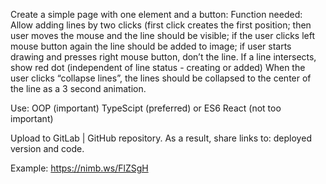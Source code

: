 Create a simple page with one <canvas> element and a button:
Function needed:
Allow adding lines by two clicks (first click creates the first position; then user moves the mouse and the line should be visible; if the user clicks left mouse button again the line should be added to image; if user starts drawing and presses right mouse button, don’t the line.
If a line intersects, show red dot (independent of line status - creating or added) 
When the user clicks “collapse lines”, the lines should be collapsed to the center of the line as a 3 second animation. 

Use:
OOP (important)
TypeScipt (preferred) or ES6
React (not too important)

Upload to GitLab | GitHub repository. As a result, share links to: deployed version and code.

Example: https://nimb.ws/FlZSgH
